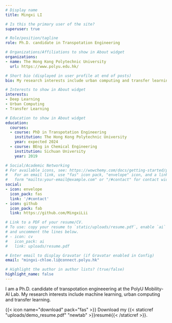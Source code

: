 ```yaml
---
# Display name
title: Mingxi LI

# Is this the primary user of the site?
superuser: true

# Role/position/tagline
role: Ph.D. candidate in Transpotation Engineering

# Organizations/Affiliations to show in About widget
organizations:
- name: The Hong Kong Polytechnic University
  url: https://www.polyu.edu.hk/

# Short bio (displayed in user profile at end of posts)
bio: My research interests include urban computing and transfer learning , especially in the forecasting for the spatial-temporal traffic data

# Interests to show in About widget
interests:
- Deep Learning 
- Urban Computing
- Transfer Learning

# Education to show in About widget
education:
  courses:
  - course: PhD in Transpotation Engineering
    institution: The Hong Kong Polytechnic University
    year: expected 2024
  - course: BEng in Chemical Engineering
    institution: Sichuan University
    year: 2019

# Social/Academic Networking
# For available icons, see: https://wowchemy.com/docs/getting-started/page-builder/#icons
#   For an email link, use "fas" icon pack, "envelope" icon, and a link in the
#   form "mailto:your-email@example.com" or "/#contact" for contact widget.
social:
- icon: envelope
  icon_pack: fas
  link: '/#contact'
- icon: github
  icon_pack: fab
  link: https://github.com/MingxiLii

# Link to a PDF of your resume/CV.
# To use: copy your resume to `static/uploads/resume.pdf`, enable `ai` icons in `params.toml`, 
# and uncomment the lines below.
# - icon: cv
#   icon_pack: ai
#   link: uploads/resume.pdf

# Enter email to display Gravatar (if Gravatar enabled in Config)
email: "mingxi-chloe.li@connect.polyu.hk"

# Highlight the author in author lists? (true/false)
highlight_name: false
---
```

I am a Ph.D. candidate of transpotation engineeering at the PolyU Mobility-AI Lab. My research interests include machine learning, urban computing and transfer learning. 

{{< icon name="download" pack="fas" >}} Download my {{< staticref "uploads/demo_resume.pdf" "newtab" >}}resumé{{< /staticref >}}.
